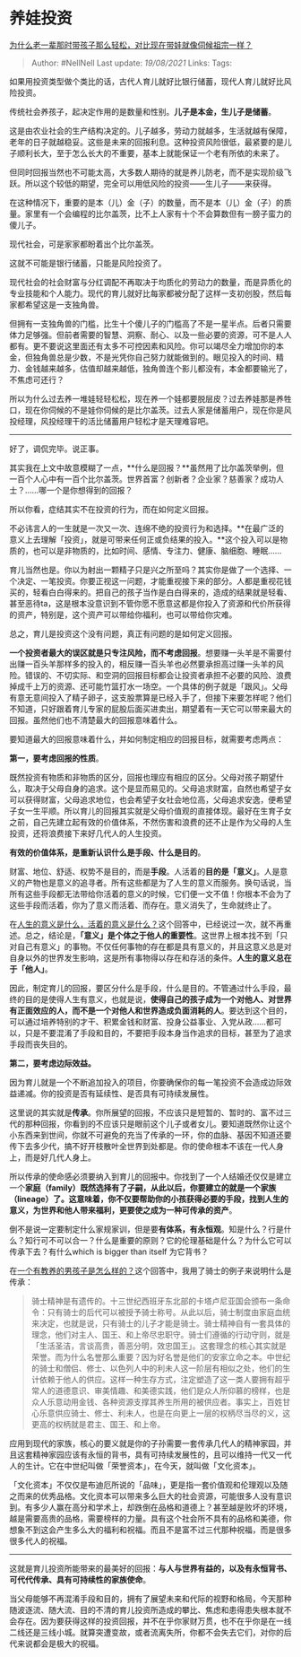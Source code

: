 # 养娃投资
[为什么老一辈那时带孩子那么轻松，对比现在带娃就像伺候祖宗一样？](https://www.zhihu.com/question/354498505/answer/1230031565)

> Author: #NellNell 
> Last update: *19/08/2021* 
> Links:
> Tags:    

如果用投资类型做个类比的话，古代人育儿就好比银行储蓄，现代人育儿就好比风险投资。

传统社会养孩子，起决定作用的是数量和性别。**儿子是本金，生儿子是储蓄**。

这是由农业社会的生产结构决定的。儿子越多，劳动力就越多，生活就越有保障，老年的日子就越稳妥。这些是未来的回报利息。这种投资风险很低，最紧要的是儿子顺利长大，至于怎么长大的不重要，基本上就能保证一个老有所依的未来了。

但同时回报当然也不可能太高，大多数人期待的就是养儿防老，而不是实现阶级飞跃。所以这个较低的期望，完全可以用低风险的投资——生儿子——来获得。

在这种情况下，重要的是本（儿）金（子）的数量，而不是本（儿）金（子）的质量。家里有一个会编程的比尔盖茨，比不上人家有十个不会算数但有一膀子蛮力的傻儿子。

现代社会，可是家家都盼着出个比尔盖茨。

这就不可能是银行储蓄，只能是风险投资了。

现代社会的社会财富与分红调配不再取决于均质化的劳动力的数量，而是异质化的专业技能和个人能力。现代的育儿就好比每家都被分配了这样一支初创股，然后每家都希望这是一支独角兽。

但拥有一支独角兽的门槛，比生十个傻儿子的门槛高了不是一星半点。后者只需要体力足够强。但前者需要的智慧、洞察、耐心、以及一些必要的资源，可不是人人都有。更不要说这里面还有太多不可控因素和风险。你可以竭尽全力增加你的本金，但独角兽总是少数，不是光凭你自己努力就能做到的。眼见投入的时间、精力、金钱越来越多，估值却越来越低，独角兽连个影儿都没有，本金都要输光了，不焦虑可还行？

所以为什么过去养一堆娃轻轻松松，现在养一个娃都要脱层皮？过去养娃那是养牲口，现在你伺候的不是娃你伺候的是比尔盖茨。过去人家是储蓄用户，现在你是风投经理，风投经理干的活比储蓄用户轻松才是天理难容吧。

---

好了，调侃完毕。说正事。

其实我在上文中故意模糊了一点，**什么是回报？**虽然用了比尔盖茨举例，但一百个人心中有一百个比尔盖茨。世界首富？创新者？企业家？慈善家？成功人士？……哪一个是你想得到的回报？

所以你看，症结其实不在投资的行为，而在如何定义回报。

不必讳言人的一生就是一次又一次、连绵不绝的投资行为和选择。**在最广泛的意义上去理解「投资」，就是可带来任何正或负结果的投入。**这个投入可以是物质的，也可以是非物质的，比如时间、感情、专注力、健康、脑细胞、睡眠……

育儿当然也是。你以为射出一颗精子只是兴之所至吗？其实你是做了一个选择、一个决定、一笔投资。你要正视这一问题，才能重视接下来的部分。人都是重视花钱买的，轻看白白得来的。把自己的孩子当作是白白得来的，造成的结果就是轻看、甚至恶待ta，这是根本没意识到不管你愿不愿意这都是你投入了资源和代价所获得的资产，特别是，这个资产可以带给你福利，也可以带给你灾难。

总之，育儿是投资这个没有问题，真正有问题的是如何定义回报。

**一个投资者最大的误区就是只专注风险，而不考虑回报**。想要赚一头羊是不需要付出赚一百头羊那样多的投入的，相反赚一百头羊也必然要承担高过赚一头羊的风险。错误的、不切实际、和空洞的回报目标都会让投资者承担不必要的风险、浪费掉成千上万的资源、还可能竹篮打水一场空。一个具体的例子就是「跟风」。父母有意无意间投入了精子卵子，这支股票算是已经入手了，但接下来要怎样呢？他们不知道，只好跟着育儿专家的屁股后面买进卖出，期望着有一天它可以带来最大的回报。虽然他们也不清楚最大的回报意味着什么。

要知道最大的回报意味着什么，并如何制定相应的回报目标，就需要考虑两点：

**第一，要考虑回报的性质**。

既然投资有物质和非物质的区分，回报也理应有相应的区分。父母对孩子期望什么，取决于父母自身的追求。这个是显而易见的。父母追求财富，自然也希望子女可以获得财富，父母追求地位，也会希望子女社会地位高，父母追求安逸，便希望子女一生平顺。所以育儿的回报其实就是父母价值观的直接体现。最好在生育子女之前，自己先建立起有效的价值体系，不然伤害和浪费的还不止是作为父母的人生投资，还将浪费接下来好几代人的人生投资。

**有效的价值体系，是重新认识什么是手段、什么是目的**。

财富、地位、舒适、权势不是目的，而是**手段**。人活着的**目的是「意义」**。人是意义的产物也是意义的追寻者。所有这些都是为了人生的意义而服务。换句话说，当所有这些手段都无法带给你活着的意义的时候，它们便一文不值！你根本不会为了这些手段而活着，你为了意义而活着、而存在。意义消失了，生命就终止了。

在[人生的意义是什么，活着的意义是什么？](https://www.zhihu.com/question/24329745/answer/967679487)这个回答中，已经说过一次，就不再重述。总之，结论是，**「意义」是个体之于他人的重要性**。这世界上根本找不到「只对自己有意义」的事物。不仅任何事物的存在都是具有意义的，并且这意义总是对自身以外的世界发生影响，这是所有事物得以存在和存活的条件。**人生的意义总在于「他人」**。

因此，制定育儿的回报，要区分什么是手段，什么是目的。不管通过什么手段，最终的目的是使得人生有意义，也就是说，**使得自己的孩子成为一个对他人、对世界有正面效应的人，而不是一个对他人和世界造成负面消耗的人**。要达到这个目的，可以通过培养特别的才干、积累金钱和财富、投身公益事业、入党从政……都可以，只是不要混淆了手段和目的，不要把手段本身当作追求的目标，甚至为了追求手段而丧失目的。

**第二，要考虑边际效益。**

因为育儿就是一个不断追加投入的项目，你要确保你的每一笔投资不会造成边际效益递减。你的投资是否有延续性、是否具有可持续发展性。

这里说的其实就是**传承**。你所展望的回报，不应该只是短暂的、暂时的、富不过三代的那种回报，你看到的不应该只是眼前这个儿子或者女儿。要知道既然你让这个小东西来到世间，你就不可避免的充当了传承的一环，你的血脉、基因不知道还要传下去多少代，搞不好开枝散叶全世界到处都是。你的使命根本不该在一代人身上，而是好几代人身上。

所以传承的使命感必须要纳入到育儿的回报中。你找到了一个人结婚还仅仅是建立一个**家庭（family）**既然选择有了子嗣，从此以后，你要建立的就是一个**家族（lineage）**了。这意味着，你不仅要帮助你的小孩获得必要的手段，找到人生的意义，为世界和他人带来福利，更要使之成为一种**可传承的资产**。

倒不是说一定要制定什么家规家训，但是要**有体系，有永恒观**。知是什么？行是什么？知行可不可以合一？什么是重要的原则？它的伦理基础是什么？为什么它可以传承下去？有什么which is bigger than itself 为它背书？

在[一个有教养的男孩子是怎么样的？](https://www.zhihu.com/question/288381809/answer/681425360)这个回答中，我用了骑士的例子来说明什么是传承：

> 骑士精神是有遗传的。十三世纪西班牙东北部的卡塔卢尼亚国会颁布一条命令：只有骑士的后代可以被授予骑士称号。从此以后，骑士制度由家庭血统来决定，也就是说，只有骑士的儿子才能是骑士。骑士精神自有一套具体的理念，他们对主人、国王、和上帝尽忠职守。骑士们遵循的行动守则，就是「生活圣洁，言谈高贵，善恶分明，效忠国王」。这套理念的核心其实就是荣誉。而为什么名誉那么重要？因为好名誉是他们的安家立命之本。中世纪的骑士和僧侣、修士、以色列人中的利未人这一阶层有相似之处，他们的生计依赖于他人的供应。这样一种生存方式，注定塑造了这一类人要拥有超乎常人的道德意识、审美情趣、和美德实践，他们是众人所仰慕的榜样，也是众人乐意动用金钱、各种资源支撑其养生所用的被供应者。事实上，百姓甘心乐意供应骑士、修士、利未人，也是在向更上一层的权柄尽当尽的义，这更高的权柄就是君主、国王、和上帝。

应用到现代的家族，核心的要义就是你的子孙需要一套传承几代人的精神家园，并且这套精神家园应该有永恒的背书，具有可持续发展性的，且可以维持一代又一代人的生计。它在中世纪叫做「荣誉资本」，在今天，就叫做「文化资本」。

「文化资本」不仅仅是布迪厄所说的「品味」，更是指一套价值观和伦理观以及随之而来的优秀品格。文化资本可以带来多么巨大的社会资源，可能很多人没有意识到。有多少人赢在高分和学术上，却跌倒在品格和道德上？甚至越是败坏的环境，越是需要高贵的品格，需要榜样的力量。具有这个社会所不具有的品格和美德，你想象不到这会产生多么大的福利和祝福。而且不是富不过三代那种祝福，而是很多很多代人的祝福。

---

这就是育儿投资所能带来的最美好的回报：**与人与世界有益的，以及有永恒背书、可代代传承、具有可持续性的家族使命**。

当父母能够不再混淆手段和目的，拥有了展望未来和代际的视野和格局，今天那种随波逐流、随大流、目的不清的育儿投资所造成的攀比、焦虑和患得患失根本就不会存在。因为要获得这样的投资回报，并不在乎你家财万贯，也不在乎你是在一线二线还是三线小城。就算突遭变故，或者流离失所，你都不会失去它们，对你的后代来说都会是极大的祝福。